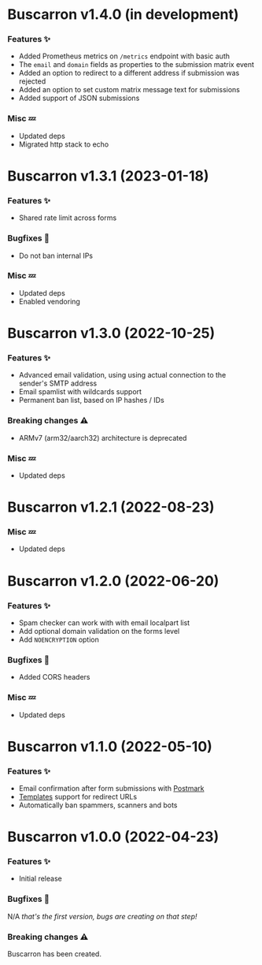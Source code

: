 # Buscarron v1.4.0 (in development)

### Features :sparkles:

* Added Prometheus metrics on `/metrics` endpoint with basic auth
* The `email` and `domain` fields as properties to the submission matrix event
* Added an option to redirect to a different address if submission was rejected
* Added an option to set custom matrix message text for submissions
* Added support of JSON submissions

### Misc :zzz:

* Updated deps
* Migrated http stack to echo

# Buscarron v1.3.1 (2023-01-18)

### Features :sparkles:

* Shared rate limit across forms

### Bugfixes :bug:

* Do not ban internal IPs

### Misc :zzz:

* Updated deps
* Enabled vendoring

# Buscarron v1.3.0 (2022-10-25)

### Features :sparkles:

* Advanced email validation, using using actual connection to the sender's SMTP address
* Email spamlist with wildcards support
* Permanent ban list, based on IP hashes / IDs

### Breaking changes :warning:

* ARMv7 (arm32/aarch32) architecture is deprecated

### Misc :zzz:

* Updated deps

# Buscarron v1.2.1 (2022-08-23)

### Misc :zzz:

* Updated deps

# Buscarron v1.2.0 (2022-06-20)

### Features :sparkles:

* Spam checker can work with with email localpart list
* Add optional domain validation on the forms level
* Add `NOENCRYPTION` option

### Bugfixes :bug:

* Added CORS headers

### Misc :zzz:

* Updated deps

# Buscarron v1.1.0 (2022-05-10)

### Features :sparkles:

* Email confirmation after form submissions with [Postmark](https://postmarkapp.com)
* [Templates](https://pkg.go.dev/text/template) support for redirect URLs
* Automatically ban spammers, scanners and bots

# Buscarron v1.0.0 (2022-04-23)

### Features :sparkles:

* Initial release

### Bugfixes :bug:

N/A _that's the first version, bugs are creating on that step!_

### Breaking changes :warning:

Buscarron has been created.
